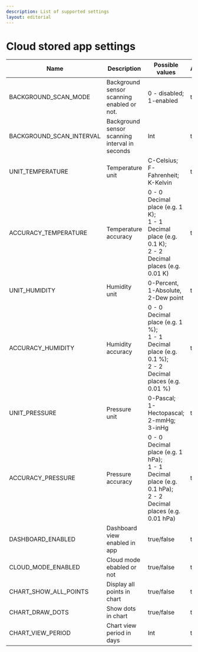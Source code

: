 ```yaml
---
description: List of supported settings
layout: editorial
---
```


# Cloud stored app settings

<table><thead><tr><th>Name</th><th>Description</th><th>Possible values</th><th data-type="checkbox">Android</th><th data-type="checkbox">iOS</th><th data-type="checkbox">Web</th></tr></thead><tbody><tr><td>BACKGROUND_SCAN_MODE</td><td>Background sensor scanning enabled or not.</td><td>0 - disabled; 1-enabled</td><td>true</td><td>false</td><td>false</td></tr><tr><td>BACKGROUND_SCAN_INTERVAL</td><td>Background sensor scanning interval in seconds</td><td>Int</td><td>true</td><td>false</td><td>false</td></tr><tr><td>UNIT_TEMPERATURE</td><td>Temperature unit</td><td>C-Celsius; F-Fahrenheit; K-Kelvin</td><td>true</td><td>true</td><td>true</td></tr><tr><td>ACCURACY_TEMPERATURE</td><td>Temperature accuracy</td><td>0 - 0 Decimal place (e.g. 1 K);<br>1 - 1 Decimal place (e.g. 0.1 K);<br>2 - 2 Decimal places (e.g. 0.01 K)</td><td>true</td><td>true</td><td>false</td></tr><tr><td>UNIT_HUMIDITY</td><td>Humidity unit</td><td>0-Percent, 1-Absolute, 2-Dew point</td><td>true</td><td>true</td><td>true</td></tr><tr><td>ACCURACY_HUMIDITY</td><td>Humidity accuracy</td><td>0 - 0 Decimal place (e.g. 1 %);<br>1 - 1 Decimal place (e.g. 0.1 %);<br>2 - 2 Decimal places (e.g. 0.01 %)</td><td>true</td><td>true</td><td>false</td></tr><tr><td>UNIT_PRESSURE</td><td>Pressure unit</td><td>0-Pascal; 1-Hectopascal; 2-mmHg; 3-inHg</td><td>true</td><td>true</td><td>true</td></tr><tr><td>ACCURACY_PRESSURE</td><td>Pressure accuracy</td><td>0 - 0 Decimal place (e.g. 1 hPa);<br>1 - 1 Decimal place (e.g. 0.1 hPa);<br>2 - 2 Decimal places (e.g. 0.01 hPa)</td><td>true</td><td>true</td><td>false</td></tr><tr><td>DASHBOARD_ENABLED</td><td>Dashboard view enabled in app</td><td>true/false</td><td>true</td><td>false</td><td>false</td></tr><tr><td>CLOUD_MODE_ENABLED</td><td>Cloud mode ebabled or not</td><td>true/false</td><td>true</td><td>true</td><td>false</td></tr><tr><td>CHART_SHOW_ALL_POINTS</td><td>Display all points in chart</td><td>true/false</td><td>true</td><td>true</td><td>false</td></tr><tr><td>CHART_DRAW_DOTS</td><td>Show dots in chart</td><td>true/false</td><td>true</td><td>true</td><td>false</td></tr><tr><td>CHART_VIEW_PERIOD</td><td>Chart view period in days</td><td>Int</td><td>true</td><td>true</td><td>false</td></tr></tbody></table>


